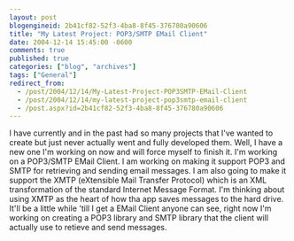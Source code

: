 ```yaml
---
layout: post
blogengineid: 2b41cf82-52f3-4ba8-8f45-376780a90606
title: "My Latest Project: POP3/SMTP EMail Client"
date: 2004-12-14 15:45:00 -0600
comments: true
published: true
categories: ["blog", "archives"]
tags: ["General"]
redirect_from: 
  - /post/2004/12/14/My-Latest-Project-POP3SMTP-EMail-Client
  - /post/2004/12/14/my-latest-project-pop3smtp-email-client
  - /post.aspx?id=2b41cf82-52f3-4ba8-8f45-376780a90606
---
```

<!-- more -->
<P>I have currently and in the past had so many projects that I've wanted to create but just never actually went and fully developed them. Well, I have a new one I'm working on now and will force myself to finish it. I'm working on a POP3/SMTP EMail Client. I am working on making it support POP3 and SMTP for retrieving and sending email messages. I am also going to make it support the XMTP (eXtensible Mail Transfer Protocol) which is an XML transformation of the standard Internet Message Format. I'm thinking about using XMTP as the heart of how tha app saves messages to the hard drive. It'll be a little while 'till I get a EMail Client anyone can see, right now I'm working on creating a POP3 library and SMTP library that the client will actually use to retieve and send messages.</P>
